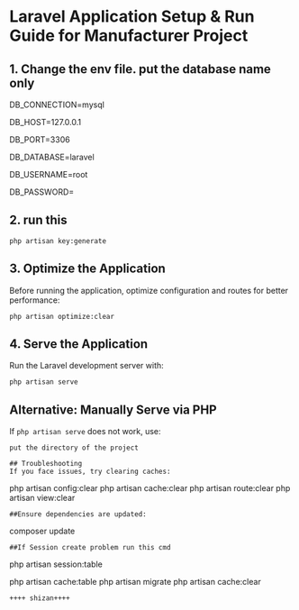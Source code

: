 # Laravel Application Setup & Run Guide for Manufacturer Project
## 1. Change the env file. put the database name only
DB_CONNECTION=mysql

DB_HOST=127.0.0.1

DB_PORT=3306

DB_DATABASE=laravel

DB_USERNAME=root

DB_PASSWORD=


## 2. run this
```
php artisan key:generate
```

## 3. Optimize the Application
Before running the application, optimize configuration and routes for better performance:
```
php artisan optimize:clear
```

## 4. Serve the Application
Run the Laravel development server with:
```
php artisan serve
```


## Alternative: Manually Serve via PHP
If `php artisan serve` does not work, use:
```
put the directory of the project

## Troubleshooting
If you face issues, try clearing caches:
```
php artisan config:clear
php artisan cache:clear
php artisan route:clear
php artisan view:clear
```
##Ensure dependencies are updated:
```
composer update
```
##If Session create problem run this cmd
```
php artisan session:table

php artisan cache:table
php artisan migrate
php artisan cache:clear
```
++++ shizan++++
